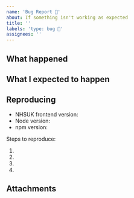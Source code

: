 ```yaml
---
name: 'Bug Report 🐛'
about: If something isn't working as expected
title: ''
labels: 'type: bug 🐛'
assignees: ''
---
```


## What happened

<!--
What happened that makes you think this is a bug or missing feature?
-->

## What I expected to happen

<!--
What did you expect to happen.
-->

## Reproducing

- NHSUK frontend version:
- Node version:
- npm version:

Steps to reproduce:

1.
2.
3.
4.

## Attachments

<!--
Screenshots, logs, repo link, CodePen etc
-->
